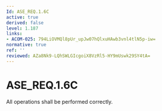 ```yaml
---
Id: ASE_REQ.1.6C
active: true
derived: false
level: 1.187
links:
- ACOM-025: 794LiOVMQl8pUr_upJw07hQlxuHAwb3vnl4tlN5p-iw=
normative: true
ref: ''
reviewed: AZa8Nk9-LQhSWLGIcgoiX8VzRl5-HY9mUswk29SY4tA=
---
```


# ASE_REQ.1.6C

All operations shall be performed correctly.